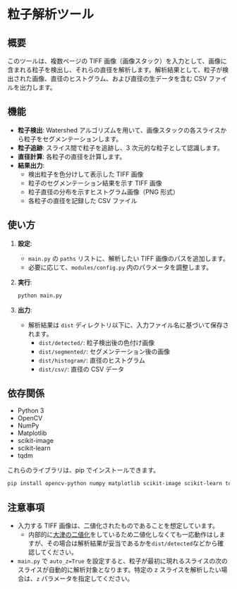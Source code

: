 # 粒子解析ツール

## 概要

このツールは、複数ページの TIFF 画像（画像スタック）を入力として、画像に含まれる粒子を検出し、それらの直径を解析します。解析結果として、粒子が検出された画像、直径のヒストグラム、および直径の生データを含む CSV ファイルを出力します。

## 機能

- **粒子検出**: Watershed アルゴリズムを用いて、画像スタックの各スライスから粒子をセグメンテーションします。
- **粒子追跡**: スライス間で粒子を追跡し、3 次元的な粒子として認識します。
- **直径計算**: 各粒子の直径を計算します。
- **結果出力**:
  - 検出粒子を色分けして表示した TIFF 画像
  - 粒子のセグメンテーション結果を示す TIFF 画像
  - 粒子直径の分布を示すヒストグラム画像（PNG 形式）
  - 各粒子の直径を記録した CSV ファイル

## 使い方

1. **設定**:

   - `main.py` の `paths` リストに、解析したい TIFF 画像のパスを追加します。
   - 必要に応じて、`modules/config.py` 内のパラメータを調整します。

2. **実行**:

   ```bash
   python main.py
   ```

3. **出力**:
   - 解析結果は `dist` ディレクトリ以下に、入力ファイル名に基づいて保存されます。
     - `dist/detected/`: 粒子検出後の色付け画像
     - `dist/segmented/`: セグメンテーション後の画像
     - `dist/histogram/`: 直径のヒストグラム
     - `dist/csv/`: 直径の CSV データ

## 依存関係

- Python 3
- OpenCV
- NumPy
- Matplotlib
- scikit-image
- scikit-learn
- tqdm

これらのライブラリは、pip でインストールできます。

```bash
pip install opencv-python numpy matplotlib scikit-image scikit-learn tqdm
```

## 注意事項

- 入力する TIFF 画像は、二値化されたものであることを想定しています。
  - 内部的に[大津の二値化](https://ja.wikipedia.org/wiki/%E5%A4%A7%E6%B4%A5%E3%81%AE%E4%BA%8C%E5%80%A4%E5%8C%96%E6%B3%95 "大津の二値化法")をしているため二値化しなくても一応動作はしますが、その場合は解析結果が妥当であるかを`dist/detected`などから確認してください。
- `main.py` で `auto_z=True` を設定すると、粒子が最初に現れるスライスの次のスライスが自動的に解析対象となります。特定の z スライスを解析したい場合は、`z` パラメータを指定してください。
